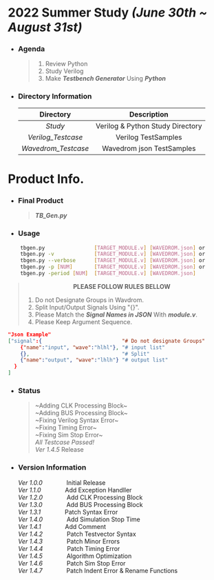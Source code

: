 # 2022 Summer Study  *(June 30th ~ August 31st)*
+ ### Agenda
    >1. Review Python
    >2. Study Verilog
    >3. Make __*Testbench Generator*__ Using __*Python*__  
+ ### Directory Information

    |Directory|Description|  
    |:---:|:--------:|  
    |*Study*|Verilog & Python Study Directory |  
    |*Verilog_Testcase*| Verilog TestSamples |
    |*Wavedrom_Testcase*| Wavedrom json TestSamples |  

# Product Info.
+ ### Final Product
    >__*TB_Gen.py*__ 

+ ### Usage  
```bash
    tbgen.py                [TARGET_MODULE.v] [WAVEDROM.json] or
    tbgen.py -v             [TARGET_MODULE.v] [WAVEDROM.json] or
    tbgen.py --verbose      [TARGET_MODULE.v] [WAVEDROM.json] or
    tbgen.py -p [NUM]       [TARGET_MODULE.v] [WAVEDROM.json] or
    tbgen.py -period [NUM]  [TARGET_MODULE.v] [WAVEDROM.json]
```

>        __PLEASE FOLLOW RULES BELLOW__
> 1. Do not Designate Groups in Wavdrom.  
> 2. Split Input/Output Signals Using "{}".  
> 3. Please Match the __*Signal Names in JSON*__ With __*module.v*__.    
> 4. Please Keep Argument Sequence.  
      

```json
"Json Example"
["signal":{                          "# Do not designate Groups"
    {"name":"input", "wave":"hlhl"}, "# input list"
    {},                              "# Split"
    {"name":"output", "wave":"lhlh"} "# output list"
  }
]    
```

+ ### Status
    > ~Adding CLK Processing Block~  
    > ~Adding BUS Processing Block~  
    > ~Fixing Verilog Syntax Error~  
    > ~Fixing Timing Error~  
    > ~Fixing Sim Stop Error~  
    >_All Testcase Passed!_  
    > *Ver 1.4.5* Release  
+ ### Version Information
    *Ver 1.0.0*    Initial Release  
    *Ver 1.1.0*    Add Exception Handller    
    *Ver 1.2.0*    Add CLK Processing Block  
    *Ver 1.3.0*    Add BUS Processing Block  
    *Ver 1.3.1*    Patch Syntax Error  
    *Ver 1.4.0*    Add Simulation Stop Time  
    *Ver 1.4.1*    Add Comment  
    *Ver 1.4.2*    Patch Testvector Syntax  
    *Ver 1.4.3*    Patch Minor Errors  
    *Ver 1.4.4*    Patch Timing Error  
    *Ver 1.4.5*    Algorithm Optimization  
    *Ver 1.4.6*    Patch Sim Stop Error  
    *Ver 1.4.7*    Patch Indent Error & Rename Functions
